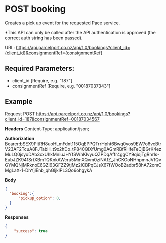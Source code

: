 # POST booking

Creates a pick up event for the requested Pace service.

*This API can only be called after the API authentication is approved (the correct
auth string has been passed). 

URL: https://api.parcelport.co.nz/api/1.0/bookings?client_id={client_id}&consignmentRef={consignmentRef}

## Required Parameters:
* client_id [Require, e.g. "187"]
* consignmentRef [Require, e.g. "00187037343"]

## Example
Request
POST https://api.parcelport.co.nz/api/1.0/bookings?client_id=187&consignmentRef=00187034567

**Headers**
Content-Type: application/json;

**Authorization**
Bearer:bSEX9PltRH8uoHLmFdnt115OqEPPQTrrHpht6Bwq0yos9EW7o6vcBtrV23AF2TcuA8FJTabH_t9x2hDo_tP840QIXfUmg0AGmRBfRHfeTeCjBGrK4ezMuLQ0jsyoDAb3cxUhkMniuJHYfSWhKlvyuQZPDqAffr4ggCY9qiojTgRm1s-EubJZK941SrtXBmTQKnkAWcru5MmXQvm0ziNAfZ_JhCKGoNHhpmnJVfQvGYMQNjMRknoE6GZl63GFZZ9tjMz2ICBPqEJsX67fWOoB2adbr58hA72omCMgLaX-1-DhYjlEnb_qhGljklPL3Qo6ohgykA

**Body**
``` json
{
  "booking":{
      "pickup_option": 0,
  }
}
```

**Responses**
``` json
{
    "success": true
}
```